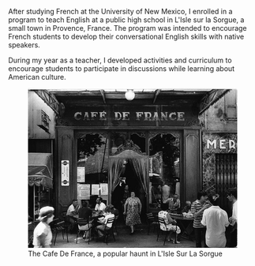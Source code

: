 <!--
title: Lycée Polyvalent Alphonse Benoit
description: A high school in Provence, France
location: L'Isle sur la Sorgue, Provence, France
position: English Teacher
website: http://www.lyc-benoit.ac-aix-marseille.fr/spip/
publish_date: 2001-09-20
end: 2002-05-15
-->

After studying French at the University of New Mexico, I enrolled in a program to teach English at a public high school in L'Isle sur la Sorgue, a small town in Provence, France. The program was intended to encourage French students to develop their conversational English skills with native speakers.

During my year as a teacher, I developed activities and curriculum to encourage students to participate in discussions while learning about American culture.

<figure>
  <img src="/france/cafe-de-france.jpg" alt="Cafe De France" />
  <figcaption>The Cafe De France, a popular haunt in L'Isle Sur La Sorgue</figcaption>
</figure>
